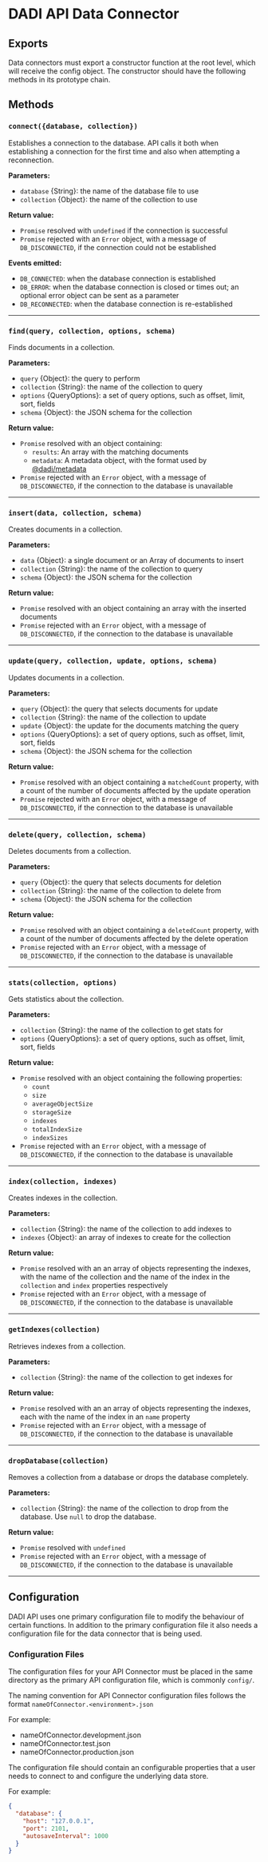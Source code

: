 # DADI API Data Connector

## Exports

Data connectors must export a constructor function at the root level, which will receive the config object. The constructor should have the following methods in its prototype chain.

## Methods

### `connect({database, collection})`

Establishes a connection to the database. API calls it both when establishing a connection for the first time and also when attempting a reconnection.

**Parameters:**
  - `database` {String}: the name of the database file to use
  - `collection` {Object}: the name of the collection to use
  
**Return value:**
- `Promise` resolved with `undefined` if the connection is successful
- `Promise` rejected with an `Error` object, with a message of `DB_DISCONNECTED`, if the connection could not be established

**Events emitted:**
- `DB_CONNECTED`: when the database connection is established
- `DB_ERROR`: when the database connection is closed or times out; an optional error object can be sent as a parameter
- `DB_RECONNECTED`: when the database connection is re-established

---

### `find(query, collection, options, schema)`

Finds documents in a collection.

**Parameters:**
- `query` {Object}: the query to perform
- `collection` {String}: the name of the collection to query
- `options` {QueryOptions}: a set of query options, such as offset, limit, sort, fields
- `schema` {Object}: the JSON schema for the collection

**Return value:**
- `Promise` resolved with an object containing:
  - `results`: An array with the matching documents
  - `metadata`: A metadata object, with the format used by [@dadi/metadata](https://github.com/dadi/metadata)
- `Promise` rejected with an `Error` object, with a message of `DB_DISCONNECTED`, if the connection to the database is unavailable

---

### `insert(data, collection, schema)`

Creates documents in a collection.

**Parameters:**
- `data` {Object}: a single document or an Array of documents to insert
- `collection` {String}: the name of the collection to query
- `schema` {Object}: the JSON schema for the collection

**Return value:**
- `Promise` resolved with an object containing an array with the inserted documents
- `Promise` rejected with an `Error` object, with a message of `DB_DISCONNECTED`, if the connection to the database is unavailable

---

### `update(query, collection, update, options, schema)`

Updates documents in a collection.

**Parameters:**
- `query` {Object}: the query that selects documents for update
- `collection` {String}: the name of the collection to update
- `update` {Object}: the update for the documents matching the query
- `options` {QueryOptions}: a set of query options, such as offset, limit, sort, fields
- `schema` {Object}: the JSON schema for the collection

**Return value:**
- `Promise` resolved with an object containing a `matchedCount` property, with a count of the number of documents affected by the update operation
- `Promise` rejected with an `Error` object, with a message of `DB_DISCONNECTED`, if the connection to the database is unavailable

---

### `delete(query, collection, schema)`

Deletes documents from a collection.

**Parameters:**
- `query` {Object}: the query that selects documents for deletion
- `collection` {String}: the name of the collection to delete from
- `schema` {Object}: the JSON schema for the collection

**Return value:**
- `Promise` resolved with an object containing a `deletedCount` property, with a count of the number of documents affected by the delete operation
- `Promise` rejected with an `Error` object, with a message of `DB_DISCONNECTED`, if the connection to the database is unavailable

---

### `stats(collection, options)`

Gets statistics about the collection.

**Parameters:**
- `collection` {String}: the name of the collection to get stats for
- `options` {QueryOptions}: a set of query options, such as offset, limit, sort, fields

**Return value:**
- `Promise` resolved with an object containing the following properties:
  - `count`
  - `size`
  - `averageObjectSize`
  - `storageSize`
  - `indexes`
  - `totalIndexSize`
  - `indexSizes`
- `Promise` rejected with an `Error` object, with a message of `DB_DISCONNECTED`, if the connection to the database is unavailable

---

### `index(collection, indexes)`

Creates indexes in the collection.

**Parameters:**
- `collection` {String}: the name of the collection to add indexes to
- `indexes` {Object}: an array of indexes to create for the collection

**Return value:**
- `Promise` resolved with an an array of objects representing the indexes, with the name of the collection and the name of the index in the `collection` and `index` properties respectively
- `Promise` rejected with an `Error` object, with a message of `DB_DISCONNECTED`, if the connection to the database is unavailable

---

### `getIndexes(collection)`

Retrieves indexes from a collection.

**Parameters:**
- `collection` {String}: the name of the collection to get indexes for

**Return value:**
- `Promise` resolved with an an array of objects representing the indexes, each with the name of the index in an `name` property
- `Promise` rejected with an `Error` object, with a message of `DB_DISCONNECTED`, if the connection to the database is unavailable

---

### `dropDatabase(collection)`

Removes a collection from a database or drops the database completely.

**Parameters:**
- `collection` {String}: the name of the collection to drop from the database. Use `null` to drop the database.

**Return value:**
- `Promise` resolved with `undefined`
- `Promise` rejected with an `Error` object, with a message of `DB_DISCONNECTED`, if the connection to the database is unavailable

---

## Configuration

DADI API uses one primary configuration file to modify the behaviour of certain functions. In addition to the primary configuration file it also needs a configuration file for the data connector that is being used.

### Configuration Files

The configuration files for your API Connector must be placed in the same directory as the primary API configuration file, which is commonly `config/`.

The naming convention for API Connector configuration files follows the format `nameOfConnector.<environment>.json`

For example:

* nameOfConnector.development.json
* nameOfConnector.test.json
* nameOfConnector.production.json

The configuration file should contain an configurable properties that a user needs to connect to and configure the underlying data store.

For example:

```json
{
  "database": {
    "host": "127.0.0.1",
    "port": 2101,
    "autosaveInterval": 1000
  }
}
```
